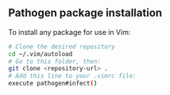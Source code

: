 

## Pathogen package installation

To install any package for use in Vim:

```bash
# Clone the desired repository
cd ~/.vim/autoload
# Go to this folder, then:
git clone <repository-url> .
# Add this line to your .vimrc file:
execute pathogen#infect()

